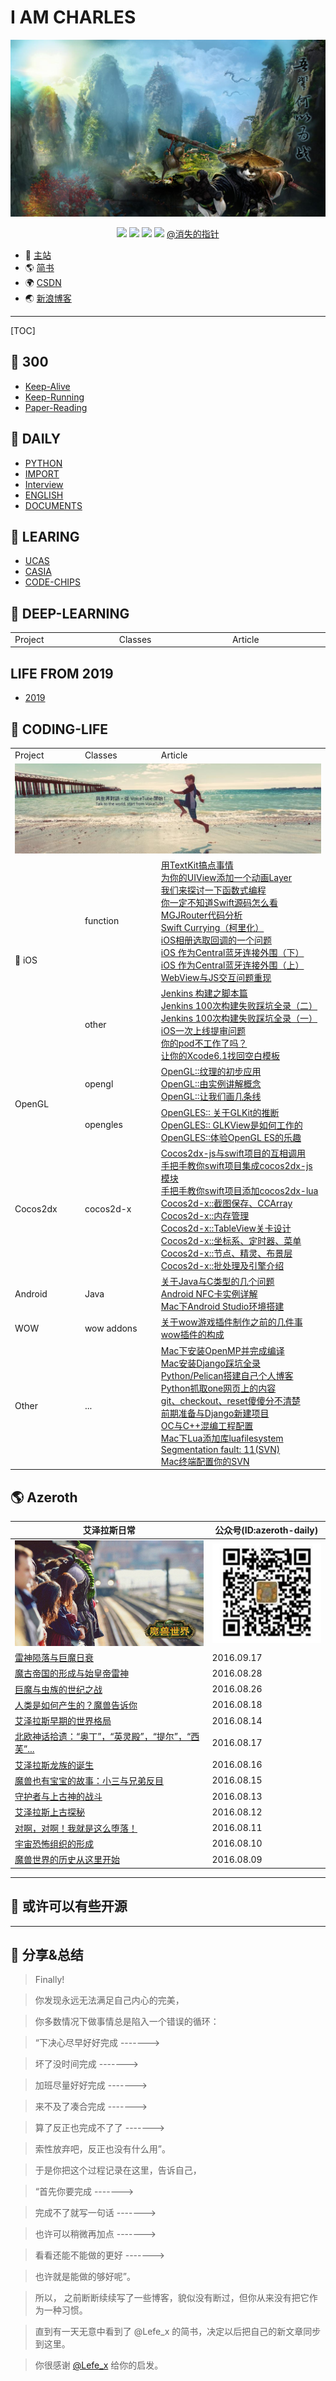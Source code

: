# I AM CHARLES

<p align='center'>
<img src='contents/images/background_cover.png'>
</p>

<p align='center'>
    <img src="https://img.shields.io/badge/build-passing-brightgreen.svg">
    <img src="https://img.shields.io/badge/platform-iOS-ff69b4.svg">
    <img src="https://img.shields.io/badge/language-Swift-abcdef.svg">
    <img src="https://img.shields.io/badge/language-Objective--C-orange.svg">
    <a href="http://weibo.com/230126045">@消失的指针</a>
</p>

- 📖 [主站](https://usiege.github.io)
- 🌎 [简书](https://www.jianshu.com/u/8a7d7e6876ab)
- 🌍 [CSDN](http://blog.csdn.net/jianin45)
- 🌏 [新浪博客](http://blog.sina.com.cn/tjfcg45)

-------------------------------

[TOC]

## 🚗 300

* [Keep-Alive](https://github.com/usiege/Keep-Alive)
* [Keep-Running](https://github.com/usiege/Keep-Running)
* [Paper-Reading](https://github.com/usiege/Paper-Reading)

## 🌟 DAILY

* [PYTHON](https://github.com/usiege/Python)
* [IMPORT](https://github.com/usiege/Charles/blob/master/IMPORT.md)
* [Interview](https://github.com/usiege/Interview)
* [ENGLISH](https://github.com/usiege/Charles/blob/master/ENGLISH.md)
* [DOCUMENTS](https://github.com/usiege/Documents)

## 🎾 LEARING

* [UCAS](https://github.com/usiege/Exercise)
* [CASIA](https://github.com/usiege/CASIA)
* [CODE-CHIPS](https://github.com/uwuneng/Code-Chips)

## 🎨 DEEP-LEARNING

<table style="display: table;">
  <tr>
    <td>Project</td>
    <td>Classes</td>
    <td>  Article </td> 
  </tr>
</table>

## LIFE FROM 2019

- [2019](https://github.com/usiege/Charles/blob/master/2019.md)

## 🐳 CODING-LIFE

<table style="display: table;">
    <tr>
        <td>Project</td>
        <td>Classes</td>
        <td>   Article </td> 
    </tr>
    <tr>
        <td colspan="3"><img src="contents/images/coding_bg.png"></td>
    </tr>
    <tr>
        <td rowspan=2>📱 iOS</td> <!-- 这个数字表示合并的行数 -->
        <td>function</td>
        <td>
        	<a href="https://blog.csdn.net/jianin45/article/details/80416619">用TextKit搞点事情</a><br>
        	<a href="https://blog.csdn.net/jianin45/article/details/80399160">为你的UIView添加一个动画Layer</a><br>
        	<a href="https://blog.csdn.net/jianin45/article/details/80343940">我们来探讨一下函数式编程</a><br>
        	<a href="https://blog.csdn.net/jianin45/article/details/80188906">你一定不知道Swift源码怎么看</a><br>
        	<a href="https://blog.csdn.net/jianin45/article/details/78995948">MGJRouter代码分析</a><br>
        	<a href="https://blog.csdn.net/jianin45/article/details/78989782">Swift Currying（柯里化）</a><br>
        	<a href="https://blog.csdn.net/jianin45/article/details/53406869">iOS相册选取回调的一个问题</a><br>
        	<a href="https://blog.csdn.net/jianin45/article/details/51533828">iOS 作为Central蓝牙连接外围（下）</a><br>
        	<a href="https://blog.csdn.net/jianin45/article/details/51471601">iOS 作为Central蓝牙连接外围（上）</a><br>
        	<a href="https://blog.csdn.net/jianin45/article/details/45887297">WebView与JS交互问题重现</a><br>
        </td> 
    </tr>
    <tr>
    	<td>other</td>
    	<td>
    		<a href="https://blog.csdn.net/jianin45/article/details/78944357">Jenkins 构建之脚本篇</a><br>
        	<a href="https://blog.csdn.net/jianin45/article/details/78761576">Jenkins 100次构建失败踩坑全录（二）</a><br>
        	<a href="https://blog.csdn.net/jianin45/article/details/78761574">Jenkins 100次构建失败踩坑全录（一）</a><br>
        	<a href="https://blog.csdn.net/jianin45/article/details/78455922">iOS一次上线提审问题</a><br>
        	<a href="https://blog.csdn.net/jianin45/article/details/78258179">你的pod不工作了吗？</a><br>
        	<a href="https://blog.csdn.net/jianin45/article/details/45887277">让你的Xcode6.1找回空白模板</a><br>
    	</td>
    </tr>
    <tr>
        <td rowspan=2>OpenGL</td> <!-- 这个数字表示合并的行数 -->
        <td>opengl</td>
        <td>
        	<a href="https://blog.csdn.net/jianin45/article/details/52120644">OpenGL::纹理的初步应用</a><br>
        	<a href="https://blog.csdn.net/jianin45/article/details/51873816">OpenGL::由实例讲解概念</a><br>
        	<a href="https://blog.csdn.net/jianin45/article/details/51769090">OpenGL::让我们画几条线</a><br>
        </td> 
    </tr>
    <tr>
    	<td>opengles</td>
    	<td>
    		<a href="https://blog.csdn.net/jianin45/article/details/51357260">OpenGLES:: 关于GLKit的推断</a><br>
        	<a href="https://blog.csdn.net/jianin45/article/details/51335747">OpenGLES:: GLKView是如何工作的</a><br>
        	<a href="https://blog.csdn.net/jianin45/article/details/51284723">OpenGLES::体验OpenGL ES的乐趣</a><br>
    	</td>
    </tr>
    <tr>
        <td rowspan=1>Cocos2dx</td> <!-- 这个数字表示合并的行数 -->
        <td>cocos2d-x</td>
        <td>
            <a href="https://blog.csdn.net/jianin45/article/details/80599865">Cocos2dx-js与swift项目的互相调用</a><br>
            <a href="https://blog.csdn.net/jianin45/article/details/80595659">手把手教你swift项目集成cocos2dx-js模块</a><br>
        	<a href="https://blog.csdn.net/jianin45/article/details/80561373">手把手教你swift项目添加cocos2dx-lua</a><br>
            <a href="https://blog.csdn.net/jianin45/article/details/45887289">Cocos2d-x::截图保存、CCArray</a><br>
        	<a href="https://blog.csdn.net/jianin45/article/details/45887287">Cocos2d-x::内存管理</a><br>
        	<a href="https://blog.csdn.net/jianin45/article/details/45887285">Cocos2d-x::TableView关卡设计</a><br>
        	<a href="https://blog.csdn.net/jianin45/article/details/45887283">Cocos2d-x::坐标系、定时器、菜单</a><br>
        	<a href="https://blog.csdn.net/jianin45/article/details/45887281">Cocos2d-x::节点、精灵、布景层</a><br>
        	<a href="https://blog.csdn.net/jianin45/article/details/45887279">Cocos2d-x::批处理及引擎介绍</a><br>
        </td> 
    </tr>
    <tr>
        <td rowspan=1>Android</td> <!-- 这个数字表示合并的行数 -->
        <td>Java</td>
        <td>
        	<a href="https://blog.csdn.net/jianin45/article/details/53405443">关于Java与C类型的几个问题</a><br>
        	<a href="https://blog.csdn.net/jianin45/article/details/51859278">Android NFC卡实例详解</a><br>
        	<a href="https://blog.csdn.net/jianin45/article/details/51258211">Mac下Android Studio环境搭建</a><br>
        </td>
    </tr>
    <tr>
        <td rowspan=1>WOW</td> <!-- 这个数字表示合并的行数 -->
        <td>wow addons</td>
        <td>
            <a href="https://blog.csdn.net/jianin45/article/details/52152345">关于wow游戏插件制作之前的几件事</a><br>
            <a href="https://blog.csdn.net/jianin45/article/details/52312859">wow插件的构成</a><br>
        </td>
    </tr>
    <tr>
        <td rowspan=1>Other</td> <!-- 这个数字表示合并的行数 -->
        <td>...</td>
        <td>
        	<a href="https://blog.csdn.net/jianin45/article/details/80296385">Mac下安装OpenMP并完成编译</a><br>
        	<a href="https://blog.csdn.net/jianin45/article/details/78345758">Mac安装Django踩坑全录</a><br>
        	<a href="https://blog.csdn.net/jianin45/article/details/51339666">Python/Pelican搭建自己个人博客</a><br>
        	<a href="https://blog.csdn.net/jianin45/article/details/51332876">Python抓取one网页上的内容</a><br>
        	<a href="https://blog.csdn.net/jianin45/article/details/77374461">git、checkout、reset傻傻分不清楚</a><br>
         	<a href="https://blog.csdn.net/jianin45/article/details/50782460">前期准备与Django新建项目</a><br>
        	<a href="https://blog.csdn.net/jianin45/article/details/46227125">OC与C++混编工程配置</a><br>
        	<a href="https://blog.csdn.net/jianin45/article/details/47697431">Mac下Lua添加库luafilesystem</a><br>
        	<a href="https://blog.csdn.net/jianin45/article/details/45887365">Segmentation fault: 11(SVN)</a><br>
        	<a href="https://blog.csdn.net/jianin45/article/details/45887275">Mac终端配置你的SVN</a><br>
        </td> 
    </tr>
</table>


## 🌎 Azeroth

|艾泽拉斯日常|公众号(ID:azeroth-daily)|
|-------|---------|
|<img src="contents/images/wow_bg2.png">|<img src="contents/images/wechat.png">|
|[雷神陨落与巨魔日衰](https://www.jianshu.com/p/1c803efe8a49)|2016.09.17|
|[魔古帝国的形成与始皇帝雷神](https://www.jianshu.com/p/f20f05f5af03)|2016.08.28|
|[巨魔与虫族的世纪之战](https://www.jianshu.com/p/f22449cbfa6f)|2016.08.26|
|[人类是如何产生的？魔兽告诉你](https://www.jianshu.com/p/d54f04aa9335)|2016.08.18|
|[艾泽拉斯早期的世界格局](https://www.jianshu.com/p/eaafa9ead73e)|2016.08.14|
|[北欧神话拾遗：“奥丁”，“英灵殿”，“提尔”，“西芙”...](https://www.jianshu.com/p/cdbc062b8f8f)|2016.08.17|
|[艾泽拉斯龙族的诞生](https://www.jianshu.com/p/bb9b81b04851)|2016.08.16|
|[魔兽也有宝宝的故事：小三与兄弟反目](https://www.jianshu.com/p/49c49ea4f4fb)|2016.08.15|
|[守护者与上古神的战斗](https://www.jianshu.com/p/fec6692cceee)|2016.08.13|
|[艾泽拉斯上古探秘](https://www.jianshu.com/p/ad6e74382e1d)|2016.08.12|
|[对啊，对啊！我就是这么堕落！](https://www.jianshu.com/p/b34f04552f15)|2016.08.11|
|[宇宙恐怖组织的形成](https://www.jianshu.com/p/3d20d3c821c3)|2016.08.10|
|[魔兽世界的历史从这里开始](https://www.jianshu.com/p/75bef5b67399)|2016.08.09|

-------------------------------

## 🍊 或许可以有些开源

-------------------------------
## 🌈 分享&总结

> Finally! 

> 你发现永远无法满足自己内心的完美，

> 你多数情况下做事情总是陷入一个错误的循环：

> “下决心尽早好好完成 -------> 

> 坏了没时间完成 -------> 

> 加班尽量好好完成 -------> 

> 来不及了凑合完成 -------> 

> 算了反正也完成不了了 -------> 

> 索性放弃吧，反正也没有什么用”。

> 于是你把这个过程记录在这里，告诉自己，

> “首先你要完成 -------> 

> 完成不了就写一句话 -------> 

> 也许可以稍微再加点  -------> 

> 看看还能不能做的更好 -------> 

> 也许就是能做的够好呢”。

> 所以， 之前断断续续写了一些博客，貌似没有断过，但你从来没有把它作为一种习惯。

> 直到有一天无意中看到了 @Lefe_x 的简书，决定以后把自己的新文章同步到这里。

> 你很感谢 [@Lefe_x](https://weibo.com/5953150140) 给你的启发。

